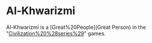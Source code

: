 # Al-Khwarizmi

Al-Khwarizmi is a [Great%20People](Great Person) in the "[Civilization%20%28series%29](Civilization)" games.